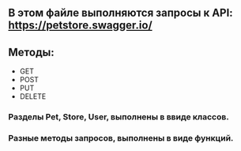
## В этом файле выполняются запросы к API: https://petstore.swagger.io/
## Методы:
- GET
- POST
- PUT
- DELETE
### Разделы Pet, Store, User, выполнены в ввиде классов.
### Разные методы запросов, выполнены в виде функций.

